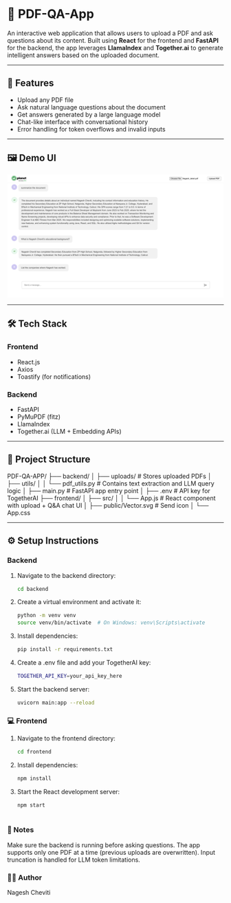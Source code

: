 # 📄 PDF-QA-App

An interactive web application that allows users to upload a PDF and ask questions about its content. Built using **React** for the frontend and **FastAPI** for the backend, the app leverages **LlamaIndex** and **Together.ai** to generate intelligent answers based on the uploaded document.

---

## 🚀 Features

- Upload any PDF file
- Ask natural language questions about the document
- Get answers generated by a large language model
- Chat-like interface with conversational history
- Error handling for token overflows and invalid inputs

---

## 🖼️ Demo UI

![Demo UI](./screenshots/ui-demo-pic2.png)

---

## 🛠️ Tech Stack

### Frontend
- React.js
- Axios
- Toastify (for notifications)

### Backend
- FastAPI
- PyMuPDF (fitz)
- LlamaIndex
- Together.ai (LLM + Embedding APIs)

---

## 📁 Project Structure
PDF-QA-APP/
├── backend/
│   ├── uploads/           # Stores uploaded PDFs
│   ├── utils/
│   │   └── pdf_utils.py   # Contains text extraction and LLM query logic
│   ├── main.py            # FastAPI app entry point
│   ├── .env               # API key for TogetherAI
├── frontend/
│   ├── src/
│   │   └── App.js         # React component with upload + Q&A chat UI
│   ├── public/Vector.svg  # Send icon
│   └── App.css 



---

## ⚙️ Setup Instructions

### Backend

1. Navigate to the backend directory:
   ```bash
   cd backend

   
2. Create a virtual environment and activate it:
   ```bash
   python -m venv venv
   source venv/bin/activate  # On Windows: venv\Scripts\activate

   
3. Install dependencies:
   ```bash
   pip install -r requirements.txt

   
4. Create a .env file and add your TogetherAI key:
   ```bash
   TOGETHER_API_KEY=your_api_key_here

5. Start the backend server:
   ```bash
   uvicorn main:app --reload

   
### 💻 Frontend

1. Navigate to the frontend directory:
   ```bash
   cd frontend

2. Install dependencies:
   ```bash
   npm install
   
3. Start the React development server:
    ```bash
   npm start



### 📝 Notes

Make sure the backend is running before asking questions.
The app supports only one PDF at a time (previous uploads are overwritten).
Input truncation is handled for LLM token limitations.



### 🙋‍♂️ Author

Nagesh Cheviti



